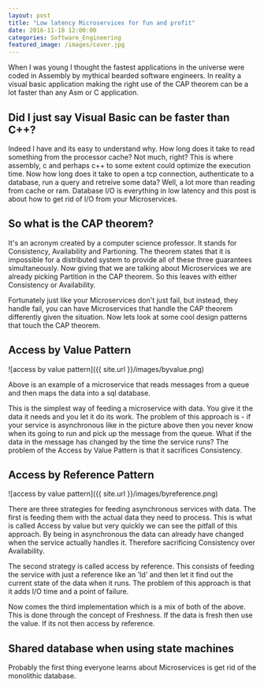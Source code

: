 ```yaml
---
layout: post
title: "Low latency Microservices for fun and profit"
date: 2016-11-18 12:00:00
categories: Software_Engineering
featured_image: /images/cover.jpg
---
```

When I was young I thought the fastest applications in the universe were coded in Assembly by mythical bearded software engineers. In reality a visual basic application making the right use of the CAP theorem can be a lot faster than any Asm or C application.

## Did I just say Visual Basic can be faster than C++?

Indeed I have and its easy to understand why. How long does it take to read something from the processor cache? Not much, right? This is where assembly, c and perhaps c++ to some extent could optimize the execution time. Now how long does it take to open a tcp connection, authenticate to a database, run a query and retreive some data? Well, a lot more than reading from cache or ram. Database I/O is everything in low latency and this post is about how to get rid of I/O from your Microservices.

## So what is the CAP theorem?

It's an acronym created by a computer science professor. It stands for Consistency, Availability and Partioning. The theorem states that it is impossible for a distributed system to provide all of these three guarantees simultaneously. Now giving that we are talking about Microservices we are already picking Partition in the CAP theorem. So this leaves with either Consistency or Availability.

Fortunately just like your Microservices don't just fail, but instead, they handle fail, you can have Microservices that handle the CAP theorem differently given the situation. Now lets look at some cool design patterns that touch the CAP theorem.

## Access by Value Pattern

![access by value pattern]({{ site.url }}/images/byvalue.png)

Above is an example of a microservice that reads messages from a queue and then maps the data into a sql database.

This is the simplest way of feeding a microservice with data. You give it the data it needs and you let it do its work. The problem of this approach is - if your service is asynchronous like in the picture above then you never know when its going to run and pick up the message from the queue. What if the data in the message has changed by the time the service runs? The problem of the Access by Value Pattern is that it sacrifices Consistency.

## Access by Reference Pattern

![access by value pattern]({{ site.url }}/images/byreference.png)

There are three strategies for feeding asynchronous services with data. The first is feeding them with the actual data they need to process. This is what is called Access by value but very quickly we can see the pitfall of this approach. By being in asynchronous the data can already have changed when the service actually handles it. Therefore sacrificing Consistency over Availability.

The second strategy is called access by reference. This consists of feeding the service with just a reference like an 'Id' and then let it find out the current state of the data when it runs. The problem of this approach is that it adds I/O time and a point of failure.

Now comes the third implementation which is a mix of both of the above. This is done through the concept of Freshness. If the data is fresh then use the value. If its not then access by reference.

## Shared database when using state machines

Probably the first thing everyone learns about Microservices is get rid of the monolithic database.
